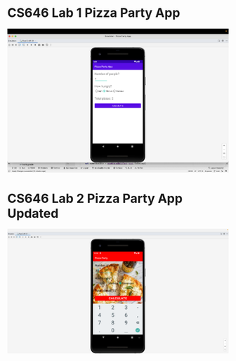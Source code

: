 # CS646 Lab 1 Pizza Party App
<img src="screenshots/1.png" alt="">

# CS646 Lab 2 Pizza Party App Updated
<img src="screenshots/1_1.png" alt="">